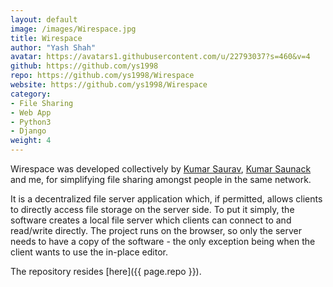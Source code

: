 ```yaml
---
layout: default
image: /images/Wirespace.jpg
title: Wirespace
author: "Yash Shah"
avatar: https://avatars1.githubusercontent.com/u/22793037?s=460&v=4
github: https://github.com/ys1998
repo: https://github.com/ys1998/Wirespace
website: https://github.com/ys1998/Wirespace
category:
- File Sharing
- Web App
- Python3
- Django
weight: 4
---
```

Wirespace was developed collectively by [Kumar Saurav](https://github.com/krsrv), [Kumar Saunack](https://github.com/saunack) and me, for simplifying file sharing amongst people in the same network.

It is a decentralized file server application which, if permitted, allows clients to directly access file storage on the server side. To put it simply, the software creates a local file server which clients can connect to and read/write directly. The project runs on the browser, so only the server needs to have a copy of the software - the only exception being when the client wants to use the in-place editor.

The repository resides [here]({{ page.repo }}).
